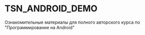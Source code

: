 # TSN_ANDROID_DEMO
Ознакомительные материалы для полного авторского курса по "Программирование на Android"